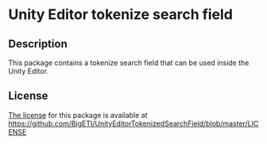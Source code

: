 # Unity Editor tokenize search field

## Description

This package contains a tokenize search field that can be used inside the Unity Editor.

## License

[The license](https://github.com/BigETI/UnityEditorTokenizedSearchField/blob/master/LICENSE) for this package is available at https://github.com/BigETI/UnityEditorTokenizedSearchField/blob/master/LICENSE